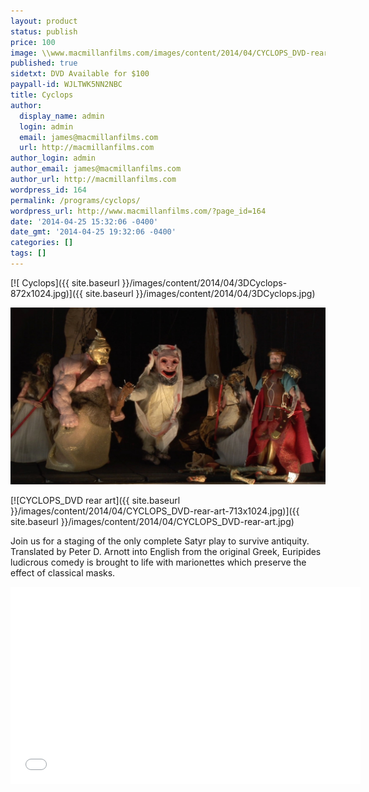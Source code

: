 ```yaml
---
layout: product
status: publish
price: 100
image: \\www.macmillanfilms.com/images/content/2014/04/CYCLOPS_DVD-rear-art-713x1024.jpg
published: true
sidetxt: DVD Available for $100
paypall-id: WJLTWK5NN2NBC
title: Cyclops
author:
  display_name: admin
  login: admin
  email: james@macmillanfilms.com
  url: http://macmillanfilms.com
author_login: admin
author_email: james@macmillanfilms.com
author_url: http://macmillanfilms.com
wordpress_id: 164
permalink: /programs/cyclops/
wordpress_url: http://www.macmillanfilms.com/?page_id=164
date: '2014-04-25 15:32:06 -0400'
date_gmt: '2014-04-25 19:32:06 -0400'
categories: []
tags: []
---
```


[![ Cyclops]({{ site.baseurl }}/images/content/2014/04/3DCyclops-872x1024.jpg)]({{ site.baseurl }}/images/content/2014/04/3DCyclops.jpg)

![Cyclops Greek Drama](/images/content/Cyclops_Greek_Drama_Cast.jpg)

[![CYCLOPS_DVD rear art]({{ site.baseurl }}/images/content/2014/04/CYCLOPS_DVD-rear-art-713x1024.jpg)]({{ site.baseurl }}/images/content/2014/04/CYCLOPS_DVD-rear-art.jpg)

Join us for a staging of the only complete Satyr play to survive antiquity. Translated by Peter D. Arnott into English from the original Greek, Euripides ludicrous comedy is brought to life with marionettes which preserve the effect of classical masks.

<iframe src="//www.youtube.com/embed/NUMJQ9ILtr4?rel=0&amp;modestbranding=1&amp;autohide=1" width="560" height="315" frameborder="0" allowfullscreen="allowfullscreen"></iframe>
